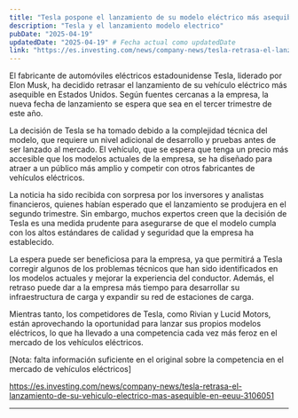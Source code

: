 ```yaml
---
title: "Tesla pospone el lanzamiento de su modelo eléctrico más asequible en Estados Unidos"
description: "Tesla y el lanzamiento modelo electrico"
pubDate: "2025-04-19"
updatedDate: "2025-04-19" # Fecha actual como updatedDate
link: "https://es.investing.com/news/company-news/tesla-retrasa-el-lanzamiento-de-su-vehiculo-electrico-mas-asequible-en-eeuu-3106051"
---
```


El fabricante de automóviles eléctricos estadounidense Tesla, liderado por Elon Musk, ha decidido retrasar el lanzamiento de su vehículo eléctrico más asequible en Estados Unidos. Según fuentes cercanas a la empresa, la nueva fecha de lanzamiento se espera que sea en el tercer trimestre de este año.

La decisión de Tesla se ha tomado debido a la complejidad técnica del modelo, que requiere un nivel adicional de desarrollo y pruebas antes de ser lanzado al mercado. El vehículo, que se espera que tenga un precio más accesible que los modelos actuales de la empresa, se ha diseñado para atraer a un público más amplio y competir con otros fabricantes de vehículos eléctricos.

La noticia ha sido recibida con sorpresa por los inversores y analistas financieros, quienes habían esperado que el lanzamiento se produjera en el segundo trimestre. Sin embargo, muchos expertos creen que la decisión de Tesla es una medida prudente para asegurarse de que el modelo cumpla con los altos estándares de calidad y seguridad que la empresa ha establecido.

La espera puede ser beneficiosa para la empresa, ya que permitirá a Tesla corregir algunos de los problemas técnicos que han sido identificados en los modelos actuales y mejorar la experiencia del conductor. Además, el retraso puede dar a la empresa más tiempo para desarrollar su infraestructura de carga y expandir su red de estaciones de carga.

Mientras tanto, los competidores de Tesla, como Rivian y Lucid Motors, están aprovechando la oportunidad para lanzar sus propios modelos eléctricos, lo que ha llevado a una competencia cada vez más feroz en el mercado de los vehículos eléctricos.

[Nota: falta información suficiente en el original sobre la competencia en el mercado de vehículos eléctricos]

https://es.investing.com/news/company-news/tesla-retrasa-el-lanzamiento-de-su-vehiculo-electrico-mas-asequible-en-eeuu-3106051

---
